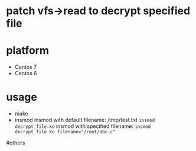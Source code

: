 # patch vfs->read to decrypt specified file

# platform
- Centos 7
- Centos 6

# usage
- make
- insmod
insmod with default filename: /tmp/test.txt
```insmod decrypt_file.ko```
insmod with specified filename:
```insmod decrypt_file.ko filename="/root/abc.c"```

#others
